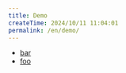 ```yaml
---
title: Demo
createTime: 2024/10/11 11:04:01
permalink: /en/demo/
---
```


- [bar](./bar.md)
- [foo](./foo.md)
